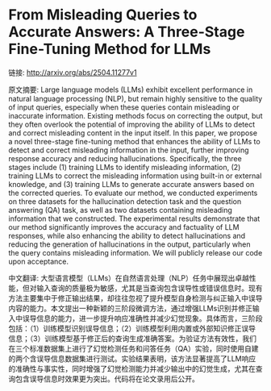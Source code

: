 # From Misleading Queries to Accurate Answers: A Three-Stage Fine-Tuning Method for LLMs

链接: http://arxiv.org/abs/2504.11277v1

原文摘要:
Large language models (LLMs) exhibit excellent performance in natural
language processing (NLP), but remain highly sensitive to the quality of input
queries, especially when these queries contain misleading or inaccurate
information. Existing methods focus on correcting the output, but they often
overlook the potential of improving the ability of LLMs to detect and correct
misleading content in the input itself. In this paper, we propose a novel
three-stage fine-tuning method that enhances the ability of LLMs to detect and
correct misleading information in the input, further improving response
accuracy and reducing hallucinations. Specifically, the three stages include
(1) training LLMs to identify misleading information, (2) training LLMs to
correct the misleading information using built-in or external knowledge, and
(3) training LLMs to generate accurate answers based on the corrected queries.
To evaluate our method, we conducted experiments on three datasets for the
hallucination detection task and the question answering (QA) task, as well as
two datasets containing misleading information that we constructed. The
experimental results demonstrate that our method significantly improves the
accuracy and factuality of LLM responses, while also enhancing the ability to
detect hallucinations and reducing the generation of hallucinations in the
output, particularly when the query contains misleading information. We will
publicly release our code upon acceptance.

中文翻译:
大型语言模型（LLMs）在自然语言处理（NLP）任务中展现出卓越性能，但对输入查询的质量极为敏感，尤其是当查询包含误导性或错误信息时。现有方法主要集中于修正输出结果，却往往忽视了提升模型自身检测与纠正输入中误导内容的能力。本文提出一种新颖的三阶段微调方法，通过增强LLMs识别并修正输入中误导信息的能力，进一步提升响应准确性并减少幻觉现象。具体而言，三阶段包括：（1）训练模型识别误导信息；（2）训练模型利用内置或外部知识修正误导信息；（3）训练模型基于修正后的查询生成准确答案。为验证方法有效性，我们在三个标准数据集上进行了幻觉检测任务和问答任务（QA）实验，同时使用自建的两个含误导信息数据集进行测试。实验结果表明，该方法显著提高了LLM响应的准确性与事实性，同时增强了幻觉检测能力并减少输出中的幻觉生成，尤其在查询包含误导信息时效果更为突出。代码将在论文录用后公开。
